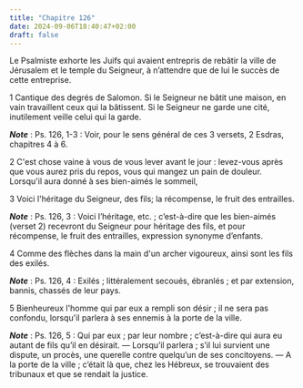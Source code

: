 ```yaml
---
title: "Chapitre 126"
date: 2024-09-06T18:40:47+02:00
draft: false
---
```



Le Psalmiste exhorte les Juifs qui avaient entrepris de rebâtir la ville de Jérusalem et le temple du Seigneur, à n’attendre que de lui le succès de cette entreprise.


1 Cantique des degrés de Salomon. Si le Seigneur ne bâtit une maison, en vain travaillent ceux qui la bâtissent. Si le Seigneur ne garde une cité, inutilement veille celui qui la garde.

***Note*** :  Ps. 126, 1-3 : Voir, pour le sens général de ces 3 versets, 2 Esdras, chapitres 4 à 6.


2 C'est chose vaine à vous de vous lever avant le jour : levez-vous après que vous aurez pris du repos, vous qui mangez un pain de douleur. Lorsqu'il aura donné à ses bien-aimés le sommeil,


3 Voici l'héritage du Seigneur, des fils; la récompense, le fruit des entrailles.

***Note*** :  Ps. 126, 3 : Voici l’héritage, etc. ; c’est-à-dire que les bien-aimés (verset 2) recevront du Seigneur pour héritage des fils, et pour récompense, le fruit des entrailles, expression synonyme d’enfants.

4 Comme des flèches dans la main d'un archer vigoureux, ainsi sont les fils des exilés.

***Note*** :  Ps. 126, 4 : Exilés ; littéralement secoués, ébranlés ; et par extension, bannis, chassés de leur pays.


5 Bienheureux l'homme qui par eux a rempli son désir ; il ne sera pas confondu, lorsqu'il parlera à ses ennemis à la porte de la ville.

***Note*** :  Ps. 126, 5 : Qui par eux ; par leur nombre ; c’est-à-dire qui aura eu autant de fils qu’il en désirait. ― Lorsqu’il parlera ; s’il lui survient une dispute, un procès, une querelle contre quelqu’un de ses concitoyens. ― A la porte de la ville ; c’était là que, chez les Hébreux, se trouvaient des tribunaux et que se rendait la justice.

